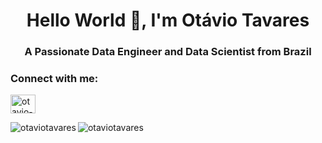 <h1 align="center">Hello World 👋, I'm Otávio Tavares</h1>
<h3 align="center">A Passionate Data Engineer and Data Scientist from Brazil</h3>

<h3 align="left">Connect with me:</h3>
<p align="left">
<a href="https://linkedin.com/in/otavio-joaquim-tavares" target="blank"><img align="center" src="https://raw.githubusercontent.com/rahuldkjain/github-profile-readme-generator/master/src/images/icons/Social/linked-in-alt.svg" alt="otavio-joaquim-tavares" height="30" width="40" /></a>
</p>


<p><img align="left" src="https://github-readme-stats.vercel.app/api/top-langs?username=otaviotavares&show_icons=true&locale=en&layout=compact" alt="otaviotavares" /></p>


<p><img align="center" src="https://github-readme-streak-stats.herokuapp.com/?user=otaviotavares&" alt="otaviotavares" /></p>
